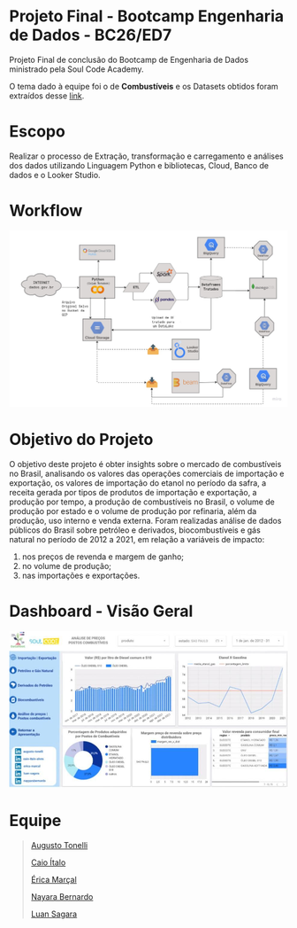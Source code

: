 # Projeto Final - Bootcamp Engenharia de Dados - BC26/ED7
Projeto Final de conclusão do Bootcamp de Engenharia de Dados ministrado pela Soul Code Academy.

O tema dado à equipe foi o de **Combustíveis** e os Datasets obtidos foram extraídos desse [link](https://dados.gov.br/dados/organizacoes/visualizar/agencia-nacional-do-petroleo-gas-natural-e-biocombustiveis-anp).

# Escopo 
Realizar o processo de Extração, transformação e carregamento e análises dos dados utilizando Linguagem Python e bibliotecas, Cloud, Banco de dados e o Looker Studio.

# Workflow
<p align="center">
  <img src="https://github.com/caioitalo/soulcode-projetofinal/blob/main/workflow.jpg" width="700" title="workflow">
</p>


# Objetivo do Projeto
O objetivo deste projeto é obter insights sobre o mercado de combustíveis no Brasil, analisando os valores das operações comerciais de importação e exportação, os valores de importação do etanol no período da safra, a receita gerada por tipos de produtos de importação e exportação, a produção por tempo, a produção de combustíveis no Brasil, o volume de produção por estado e o volume de produção por refinaria, além da produção, uso interno e venda externa. Foram realizadas análise de dados públicos do Brasil sobre petróleo e derivados, biocombustíveis e gás natural no período de 2012 a 2021, em relação a variáveis de impacto:

1. nos preços de revenda e margem de ganho;
2. no volume de produção;
3. nas importações e exportações.

# Dashboard - Visão Geral
<p align="center">
  <img src="https://github.com/caioitalo/soulcode-projetofinal/blob/main/Dashboard.jpg" width="700" title="dashboard">
</p>

# Equipe
> [Augusto Tonelli](https://github.com/augustoTonelli)
> 
> [Caio Ítalo](https://github.com/caioitalo)
> 
> [Érica Marçal](https://github.com/erica-elom)
> 
> [Nayara Bernardo](https://github.com/nayyarabernardo)
> 
> [Luan Sagara](https://github.com/LuanSagara)
